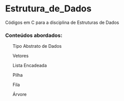 # Estrutura_de_Dados
Códigos em C para a disciplina de Estruturas de Dados

<h3> Conteúdos abordados:</h3>
<ol> Tipo Abstrato de Dados</ol>
<ol>Vetores</ol>
<ol>Lista Encadeada</ol>
<ol>Pilha</ol>
<ol>Fila</ol>
<ol>Árvore</ol>

